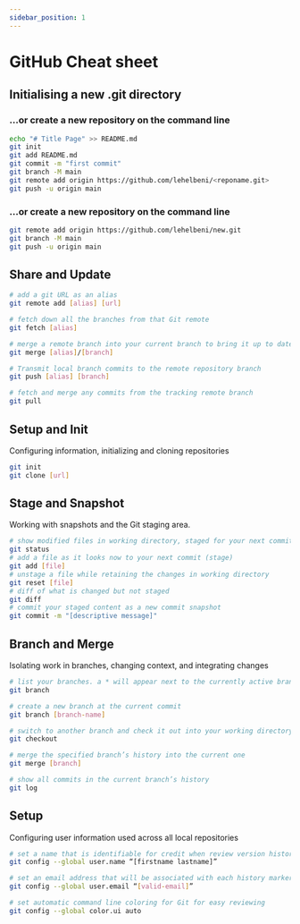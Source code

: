 ```yaml
---
sidebar_position: 1
---
```

# GitHub Cheat sheet 
## Initialising a new .git directory
### …or create a new repository on the command line
```bash
echo "# Title Page" >> README.md
git init
git add README.md
git commit -m "first commit"
git branch -M main
git remote add origin https://github.com/lehelbeni/<reponame.git>
git push -u origin main
```
### …or create a new repository on the command line
```bash
git remote add origin https://github.com/lehelbeni/new.git
git branch -M main
git push -u origin main
```

## Share and Update 
```bash
# add a git URL as an alias
git remote add [alias] [url]

# fetch down all the branches from that Git remote
git fetch [alias]

# merge a remote branch into your current branch to bring it up to date
git merge [alias]/[branch]

# Transmit local branch commits to the remote repository branch
git push [alias] [branch]

# fetch and merge any commits from the tracking remote branch
git pull
```



## Setup and Init
Configuring information, initializing and cloning repositories
```bash
git init
git clone [url]
```
## Stage and Snapshot
Working with snapshots and the Git staging area.
```bash
# show modified files in working directory, staged for your next commit
git status
# add a file as it looks now to your next commit (stage)
git add [file]
# unstage a file while retaining the changes in working directory
git reset [file] 
# diff of what is changed but not staged
git diff
# commit your staged content as a new commit snapshot
git commit -m "[descriptive message]"
```
## Branch and Merge
Isolating work in branches, changing context, and integrating changes
```bash
# list your branches. a * will appear next to the currently active branch
git branch

# create a new branch at the current commit
git branch [branch-name]

# switch to another branch and check it out into your working directory
git checkout

# merge the specified branch’s history into the current one
git merge [branch]

# show all commits in the current branch’s history
git log
```

## Setup 
Configuring user information used across all local repositories
```bash
# set a name that is identifiable for credit when review version history
git config --global user.name “[firstname lastname]”

# set an email address that will be associated with each history marker
git config --global user.email “[valid-email]”

# set automatic command line coloring for Git for easy reviewing
git config --global color.ui auto
```
